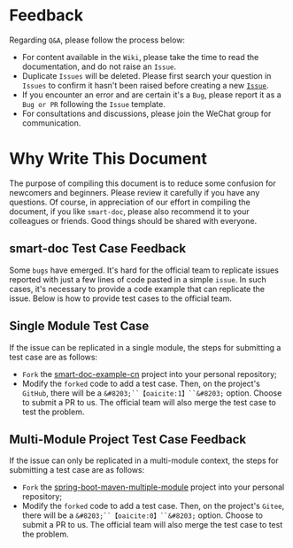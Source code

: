 # Feedback

Regarding `Q&A`, please follow the process below:

* For content available in the `Wiki`, please take the time to read the documentation, and do not raise an `Issue`.
* Duplicate `Issues` will be deleted. Please first search your question in `Issues` to confirm it hasn't been raised before creating a new [`Issue`](https://github.com/TongchengOpenSource/smart-doc/issues/new?assignees=&labels=bug&projects=&template=bug_report.md&title=).
* If you encounter an error and are certain it's a `Bug`, please report it as a `Bug or PR` following the `Issue` template.
* For consultations and discussions, please join the WeChat group for communication.

# Why Write This Document
The purpose of compiling this document is to reduce some confusion for newcomers and beginners. Please review it carefully if you have any questions. Of course, in appreciation of our effort in compiling the document, if you like `smart-doc`, please also recommend it to your colleagues or friends. Good things should be shared with everyone.

## smart-doc Test Case Feedback
Some `bugs` have emerged. It's hard for the official team to replicate issues reported with just a few lines of code pasted in a simple `issue`. In such cases, it's necessary to provide a code example that can replicate the issue. Below is how to provide test cases to the official team.

## Single Module Test Case
If the issue can be replicated in a single module, the steps for submitting a test case are as follows:
- `Fork` the [smart-doc-example-cn](https://github.com/smart-doc-group/smart-doc-example-cn) project into your personal repository;
- Modify the `forked` code to add a test case. Then, on the project's `GitHub`, there will be a `&#8203;``【oaicite:1】``&#8203;` option. Choose to submit a PR to us. The official team will also merge the test case to test the problem.

## Multi-Module Project Test Case Feedback
If the issue can only be replicated in a multi-module context, the steps for submitting a test case are as follows:
- `Fork` the [spring-boot-maven-multiple-module](https://gitee.com/smart-doc-team/spring-boot-maven-multiple-module) project into your personal repository;
- Modify the `forked` code to add a test case. Then, on the project's `Gitee`, there will be a `&#8203;``【oaicite:0】``&#8203;` option. Choose to submit a PR to us. The official team will also merge the test case to test the problem.
